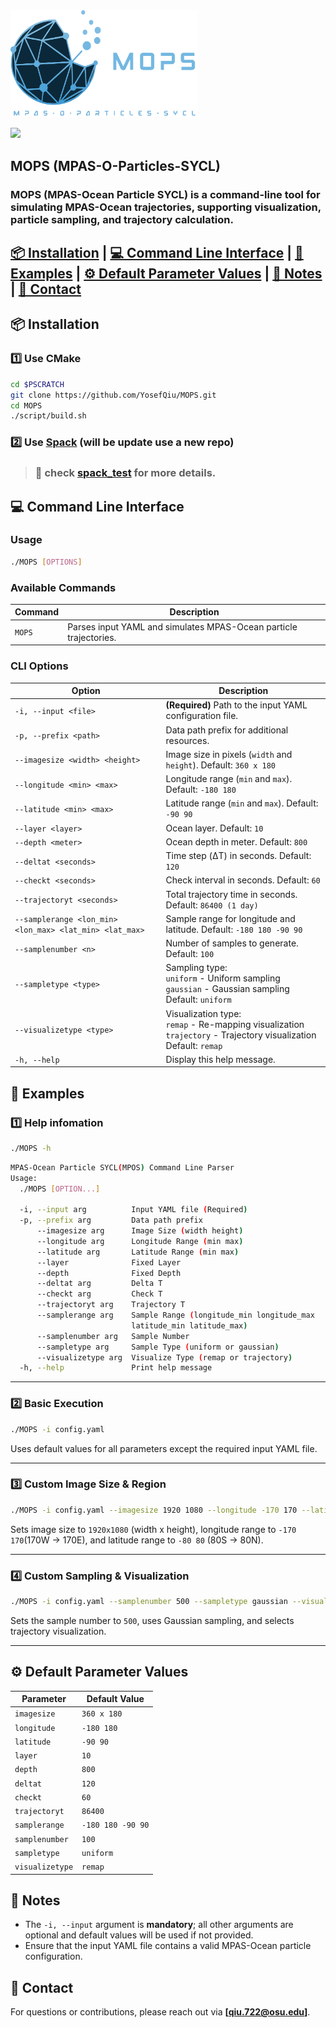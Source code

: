 <img src="./icon.svg" alt="MOPS Logo" width="300">

<a href="./LICENSE"><img src="https://img.shields.io/badge/License-BSD%203--Clause-blue.svg"></a>

## MOPS (MPAS-O-Particles-SYCL)
### MOPS (MPAS-Ocean Particle SYCL) is a command-line tool for simulating MPAS-Ocean trajectories, supporting visualization, particle sampling, and trajectory calculation.

## [📦 Installation](#-installation) | [💻 Command Line Interface](#-command-line-interface) | [📌 Examples](#-examples) | [⚙️ Default Parameter Values](#-default-parameter-values) | [📝 Notes](#-notes) | [📩 Contact](#-contact)



## 📦 Installation
### **1️⃣ Use CMake**
```bash
cd $PSCRATCH
git clone https://github.com/YosefQiu/MOPS.git
cd MOPS
./script/build.sh
```
### **2️⃣ Use [Spack](https://github.com/spack/spack)** (will be update use a new repo)
> ### 🔗  check [spack_test](https://github.com/YosefQiu/spack_test) for more details.

## 💻 Command Line Interface

### **Usage**

```sh
./MOPS [OPTIONS]
```

### **Available Commands**
| **Command**  | **Description** |
|-------------|----------------|
| `MOPS`      | Parses input YAML and simulates MPAS-Ocean particle trajectories. |

### **CLI Options**
| **Option** | **Description** |
|------------|----------------|
| `-i, --input <file>` | **(Required)** Path to the input YAML configuration file. |
| `-p, --prefix <path>` | Data path prefix for additional resources. |
| `--imagesize <width> <height>` | Image size in pixels (`width` and `height`). Default: `360 x 180` |
| `--longitude <min> <max>` | Longitude range (`min` and `max`). Default: `-180 180` |
| `--latitude <min> <max>` | Latitude range (`min` and `max`). Default: `-90 90` |
| `--layer <layer> ` | Ocean layer. Default: `10` |
| `--depth <meter>` | Ocean depth in meter. Default: `800` |
| `--deltat <seconds>` | Time step (ΔT) in seconds. Default: `120` |
| `--checkt <seconds>` | Check interval in seconds. Default: `60` |
| `--trajectoryt <seconds>` | Total trajectory time in seconds. Default: `86400 (1 day)` |
| `--samplerange <lon_min> <lon_max> <lat_min> <lat_max>` | Sample range for longitude and latitude. Default: `-180 180 -90 90` |
| `--samplenumber <n>` | Number of samples to generate. Default: `100` |
| `--sampletype <type>` | Sampling type:<br> `uniform` - Uniform sampling <br> `gaussian` - Gaussian sampling <br> Default: `uniform` |
| `--visualizetype <type>` | Visualization type:<br> `remap` - Re-mapping visualization <br> `trajectory` - Trajectory visualization <br> Default: `remap` |
| `-h, --help` | Display this help message. |


## 📌 Examples
### 1️⃣ **Help infomation**
```bash
./MOPS -h
```
```bash
MPAS-Ocean Particle SYCL(MPOS) Command Line Parser
Usage:
  ./MOPS [OPTION...]

  -i, --input arg          Input YAML file (Required)
  -p, --prefix arg         Data path prefix
      --imagesize arg      Image Size (width height)
      --longitude arg      Longitude Range (min max)
      --latitude arg       Latitude Range (min max)
      --layer              Fixed Layer
      --depth              Fixed Depth
      --deltat arg         Delta T
      --checkt arg         Check T
      --trajectoryt arg    Trajectory T
      --samplerange arg    Sample Range (longitude_min longitude_max
                           latitude_min latitude_max)
      --samplenumber arg   Sample Number
      --sampletype arg     Sample Type (uniform or gaussian)
      --visualizetype arg  Visualize Type (remap or trajectory)
  -h, --help               Print help message
```
---

### 2️⃣ **Basic Execution**
```sh
./MOPS -i config.yaml
```
Uses default values for all parameters except the required input YAML file.

---
### 3️⃣ **Custom Image Size & Region**
```sh
./MOPS -i config.yaml --imagesize 1920 1080 --longitude -170 170 --latitude -80 80
```
Sets image size to `1920x1080` (width x height), longitude range to `-170 170`(170W -> 170E), and latitude range to `-80 80` (80S -> 80N).

---
### 4️⃣ **Custom Sampling & Visualization**
```sh
./MOPS -i config.yaml --samplenumber 500 --sampletype gaussian --visualizetype trajectory
```
Sets the sample number to `500`, uses Gaussian sampling, and selects trajectory visualization.

---

## ⚙️ Default Parameter Values
| **Parameter** | **Default Value** |
|--------------|------------------|
| `imagesize` | `360 x 180` |
| `longitude` | `-180 180` |
| `latitude` | `-90 90` |
| `layer` | `10` |
| `depth` | `800` |
| `deltat` | `120` |
| `checkt` | `60` |
| `trajectoryt` | `86400` |
| `samplerange` | `-180 180 -90 90` |
| `samplenumber` | `100` |
| `sampletype` | `uniform` |
| `visualizetype` | `remap` |

## 📝 Notes
- The `-i, --input` argument is **mandatory**; all other arguments are optional and default values will be used if not provided.
- Ensure that the input YAML file contains a valid MPAS-Ocean particle configuration.



## 📩 Contact
For questions or contributions, please reach out via **[qiu.722@osu.edu]**.




